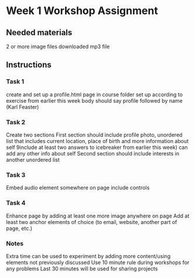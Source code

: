 # Week 1 Workshop Assignment

## Needed materials

2 or more image files
downloaded mp3 file


## Instructions

### Task 1

create and set up a profile.html page in course folder
set up according to exercise from earlier this week
body should say profile followed by name (Karl Feaster)

### Task 2

Create two sections
First section should include profile photo, unordered list that includes current location, place of birth and more information about self 9include at least two answers to icebreaker from earlier this week)
can add any other info about self
Second section should include interests in another unordered list

### Task 3

Embed audio element somewhere on page
include controls

### Task 4

Enhance page by adding at least one more image anywhere on page
Add at least two anchor elements of choice (to email, website, another part of page, etc.)

### Notes

Extra time can be used to experiment by adding more content/using elements not previously discussed
Use 10 minute rule during workshops for any problems
Last 30 minutes will be used for sharing projects
